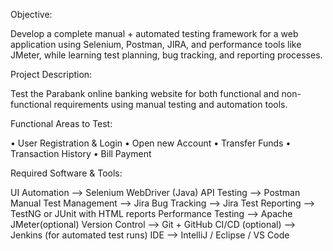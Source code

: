 Objective:

Develop a complete manual + automated testing framework for a web application using Selenium, Postman, JIRA, and performance tools like JMeter, while learning test planning, bug tracking, and reporting processes.

Project Description:

Test the Parabank online banking website for both functional and non-functional requirements using manual testing and automation tools.

Functional Areas to Test:

•	User Registration & Login
•	Open new Account
•	Transfer Funds
•	Transaction History
•	Bill Payment

Required Software & Tools:

UI Automation -->	Selenium WebDriver (Java)
API Testing -->	Postman
Manual Test Management -->	Jira 
Bug Tracking -->	Jira
Test Reporting -->	TestNG or JUnit with HTML reports
Performance Testing -->	Apache JMeter(optional)
Version Control -->	Git + GitHub
CI/CD (optional) -->	Jenkins (for automated test runs)
IDE -->	IntelliJ / Eclipse / VS Code

